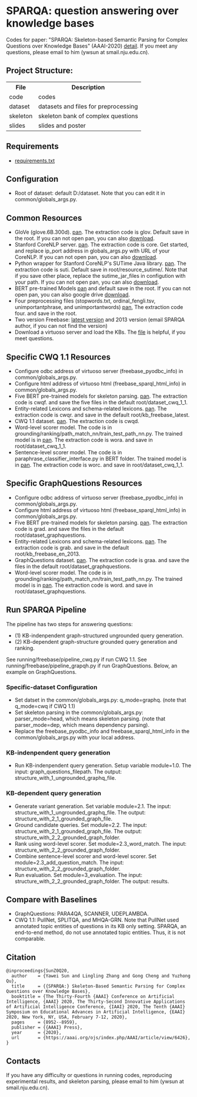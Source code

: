 # SPARQA: question answering over knowledge bases

Codes for paper: "SPARQA: Skeleton-based Semantic Parsing for Complex Questions over Knowledge Bases" (AAAI-2020) [detail](https://www.aaai.org/Papers/AAAI/2020GB/AAAI-SunY.3419.pdf).
If you meet any questions, please email to him (ywsun at smail.nju.edu.cn).

## Project Structure:

<table>
    <tr>
        <th>File</th><th>Description</th>
    </tr>
    <tr>
        <td>code</td><td>codes</td>
    </tr>
    <tr>
        <td>dataset</td><td>datasets and files for preprocessing </td>
    </tr>
    <tr>
        <td>skeleton</td><td>skeleton bank of complex questions</td>
    </tr>
    <tr>
        <td>slides</td><td>slides and poster</td>
    </tr>
</table>
 
## Requirements
* [requirements.txt](https://github.com/nju-websoft/SPARQA/blob/master/code/requirements.txt)

## Configuration
* Root of dataset: default D:/dataset. Note that you can edit it in common/globals_args.py. 

## Common Resources
* GloVe (glove.6B.300d). [pan](https://pan.baidu.com/s/1ZwIqiv4L75FojS1AD7cahQ). The extraction code is glov. Default save in the root. If you can not open pan, you can also [download](https://nlp.stanford.edu/projects/glove/).
* Stanford CoreNLP server. [pan](https://pan.baidu.com/s/1_aJ4kRCTH8p9jOyc5usweA). The extraction code is core. Get started, and replace ip_port address in globals_args.py with URL of your CoreNLP. If you can not open pan, you can also [download](https://stanfordnlp.github.io/CoreNLP/corenlp-server.html).
* Python wrapper for Stanford CoreNLP's SUTime Java library. [pan](https://pan.baidu.com/s/1g0xuyeWrdrfdE-QGdzoiKA). The extraction code is suti. Default save in root/resource_sutime/. Note that if you save other place, replace the sutime_jar_files in configution with your path. If you can not open pan, you can also [download](https://github.com/FraBle/python-sutime). 
* BERT pre-trained Models [pan](https://pan.baidu.com/s/1-s7ccB6WLXKFhTnQgwwhCg) and default save in the root. If you can not open pan, you can also google drive [download](https://drive.google.com/drive/folders/1tlUF7ALLLXiHu280gPdlVyQlGvJFklGC?usp=sharing).
* Four preprocessing files (stopwords.txt, ordinal_fengli.tsv, unimportantphrase, and unimportantwords) [pan](https://pan.baidu.com/s/1Ht96jORpkaCllOLlIol8UQ), The extraction code four. and save in the root.
* Two version Freebase: [latest version](https://developers.google.com/freebase) and 2013 version (email SPARQA author, if you can not find the version)
* Download a virtuoso server and load the KBs. The [file](http://ws.nju.edu.cn/blog/2017/03/virtuoso%E5%AE%89%E8%A3%85%E5%92%8C%E5%AF%BC%E5%85%A5%E6%95%B0%E6%8D%AE/) is helpful, if you meet questions.

## Specific CWQ 1.1 Resources
* Configure odbc address of virtuoso server (freebase_pyodbc_info) in common/globals_args.py. 
* Configure html address of virtuoso html (freebase_sparql_html_info) in common/globals_args.py. 
* Five BERT pre-trained models for skeleton parsing. [pan](https://pan.baidu.com/s/18evOvnj5o_Olgb3511V_iQ). The extraction code is cwqf. and save the five files in the default root/dataset_cwq_1_1.
* Entity-related Lexicons and schema-related lexicons. [pan](https://pan.baidu.com/s/1hstefmuE93HyUq1CLPRrcA). The extraction code is cwqr. and save in the default root/kb_freebase_latest.
* CWQ 1.1 dataset. [pan](https://pan.baidu.com/s/18BUqpArhSaOTIYw1Uq8oDg). The extraction code is cwqd.
* Word-level scorer model. The code is in grounding/ranking/path_match_nn/train_test_path_nn.py. The trained model is in [pan](https://pan.baidu.com/s/1rxEiEJHFcdqcpu3JXU0Rng). The extraction code is wora. and save in root/dataset_cwq_1_1.
* Sentence-level scorer model. The code is in paraphrase_classifier_interface.py in BERT folder. The trained model is in [pan](https://pan.baidu.com/s/11HPqg92OrouTgggoTKXNzQ). The extraction code is worc. and save in root/dataset_cwq_1_1.

## Specific GraphQuestions Resources
* Configure odbc address of virtuoso server (freebase_pyodbc_info) in common/globals_args.py. 
* Configure html address of virtuoso html (freebase_sparql_html_info) in common/globals_args.py. 
* Five BERT pre-trained models for skeleton parsing. [pan](https://pan.baidu.com/s/11ksbcLUODNNPWljci4Ob6w). The extraction code is grad. and save the files in the default root/dataset_graphquestions.
* Entity-related Lexicons and schema-related lexicons. [pan](https://pan.baidu.com/s/1Tkbr0SF66-54TTD4bYZM-A). The extraction code is grab. and save in the default root/kb_freebase_en_2013.
* GraphQuestions dataset. [pan](https://pan.baidu.com/s/1w0xKC9WXgDJRPZlfMvDlVA). The extraction code is graa. and save the files in the default root/dataset_graphquestions.
* Word-level scorer model. The code is in grounding/ranking/path_match_nn/train_test_path_nn.py. The trained model is in [pan](https://pan.baidu.com/s/1_TrGORMXFYTW2ozayarGUQ). The extraction code is word. and save in root/dataset_graphquestions.

## Run SPARQA Pipeline
The pipeline has two steps for answering questions: 

* (1) KB-indenpendent graph-structured ungrounded query generation.
* (2) KB-dependent graph-structure grounded query generation and ranking.

See running/freebase/pipeline_cwq.py if run CWQ 1.1.
See running/freebase/pipeline_grapqh.py if run GraphQuestions.
Below, an example on GraphQuestions.

### Specific-dataset Configuration

* Set datset in the common/globals_args.py: q_mode=graphq. (note that q_mode=cwq if CWQ 1.1)
* Set skeleton parsing in the common/globals_args.py: parser_mode=head, which means skeleton parsing. (note that parser_mode=dep, which means dependency parsing).
* Replace the freebase_pyodbc_info and freebase_sparql_html_info in the common/globals_args.py with your local address.

### KB-indenpendent query generation
* Run KB-indenpendent query generation. Setup variable module=1.0. The input: graph_questions_filepath. The output: structure_with_1_ungrounded_graphq_file.

### KB-dependent query generation
* Generate variant generation. Set variable module=2.1. The input: structure_with_1_ungrounded_graphq_file. The output: structure_with_2_1_grounded_graph_file.
* Ground candidate queries. Set module=2.2. The input: structure_with_2_1_grounded_graph_file. The output: structure_with_2_2_grounded_graph_folder.
* Rank using word-level scorer. Set module=2.3_word_match. The input: structure_with_2_2_grounded_graph_folder.
* Combine sentence-level scorer and word-level scorer. Set module=2.3_add_question_match. The input: structure_with_2_2_grounded_graph_folder.
* Run evaluation. Set module=3_evaluation. The input: structure_with_2_2_grounded_graph_folder. The output: results.

## Compare with Baselines
* GraphQuestions: PARA4QA, SCANNER, UDEPLAMBDA.
* CWQ 1.1: PullNet, SPLITQA, and MHQA-GRN. Note that PullNet used annotated topic entities of questions in its KB only setting. SPARQA, an end-to-end method, do not use annotated topic entities. Thus, it is not comparable.

## Citation

	@inproceedings{SunZ0Q20,
	  author    = {Yawei Sun and Lingling Zhang and Gong Cheng and Yuzhong Qu},
	  title     = {{SPARQA:} Skeleton-Based Semantic Parsing for Complex Questions over Knowledge Bases},
	  booktitle = {The Thirty-Fourth {AAAI} Conference on Artificial Intelligence, {AAAI} 2020, The Thirty-Second Innovative Applications of Artificial Intelligence Conference, {IAAI} 2020, The Tenth {AAAI} Symposium on Educational Advances in Artificial Intelligence, {EAAI} 2020, New York, NY, USA, February 7-12, 2020},
	  pages     = {8952--8959},
	  publisher = {{AAAI} Press},
	  year      = {2020},
	  url       = {https://aaai.org/ojs/index.php/AAAI/article/view/6426},
	}

## Contacts
If you have any difficulty or questions in running codes, reproducing experimental results, and skeleton parsing, please email to him (ywsun at smail.nju.edu.cn).
